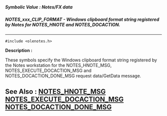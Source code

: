 ##### Symbolic Value : Notes/FX data
##### NOTES_xxx_CLIP_FORMAT - Windows clipboard format string registered by Notes for NOTES_HNOTE and NOTES_DOCACTION.
---
```
#include <olenotes.h>
```
**Description :**

These symbols specify the Windows clipboard format string registered by the 
Notes workstation for the NOTES_HNOTE_MSG, NOTES_EXECUTE_DOCACTION_MSG and 
NOTES_DOCACTION_DONE_MSG request data/GetData message.

**See Also :**
[NOTES_HNOTE_MSG](/domino-c-api-docs/reference/Data/NOTES_HNOTE_MSG)
[NOTES_EXECUTE_DOCACTION_MSG](/domino-c-api-docs/reference/Data/NOTES_EXECUTE_DOCACTION_MSG)
[NOTES_DOCACTION_DONE_MSG](/domino-c-api-docs/reference/Data/NOTES_DOCACTION_DONE_MSG)
---
